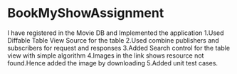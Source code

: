 # BookMyShowAssignment
I have registered in the Movie DB and Implemented the application
1.Used Diffable Table View Source for the table
2.Used combine publishers and subscribers for request and responses
3.Added Search control for the table view with simple algorithm
4.Images in the link shows resource not found.Hence added the image by downloading
5.Added unit test cases.
